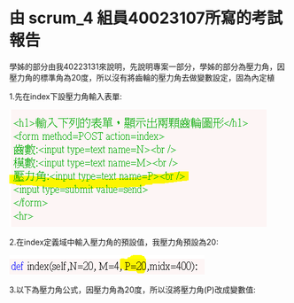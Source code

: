 # 由 scrum_4 組員40023107所寫的考試報告
學姊的部分由我40223131來說明，先說明專案一部分，學姊的部分為壓力角，因壓力角的標準角為20度，所以沒有將齒輪的壓力角去做變數設定，固為內定植

1.先在index下設壓力角輸入表單:

![](擷取01.PNG)

2.在index定義域中輸入壓力角的預設值，我壓力角預設為20:

![](擷取02.PNG)

3.以下為壓力角公式，因壓力角為20度，所以沒將壓力角(P)改成變數值: